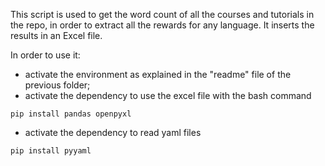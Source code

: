 This script is used to get the word count of all the courses and tutorials in the repo, in order to extract all the rewards for any language. It inserts the results in an Excel file.

In order to use it: 
- activate the environment as explained in the "readme" file of the previous folder;
- activate the dependency to use the excel file with the bash command 

```
pip install pandas openpyxl
```

- activate the dependency to read yaml files

```
pip install pyyaml
```